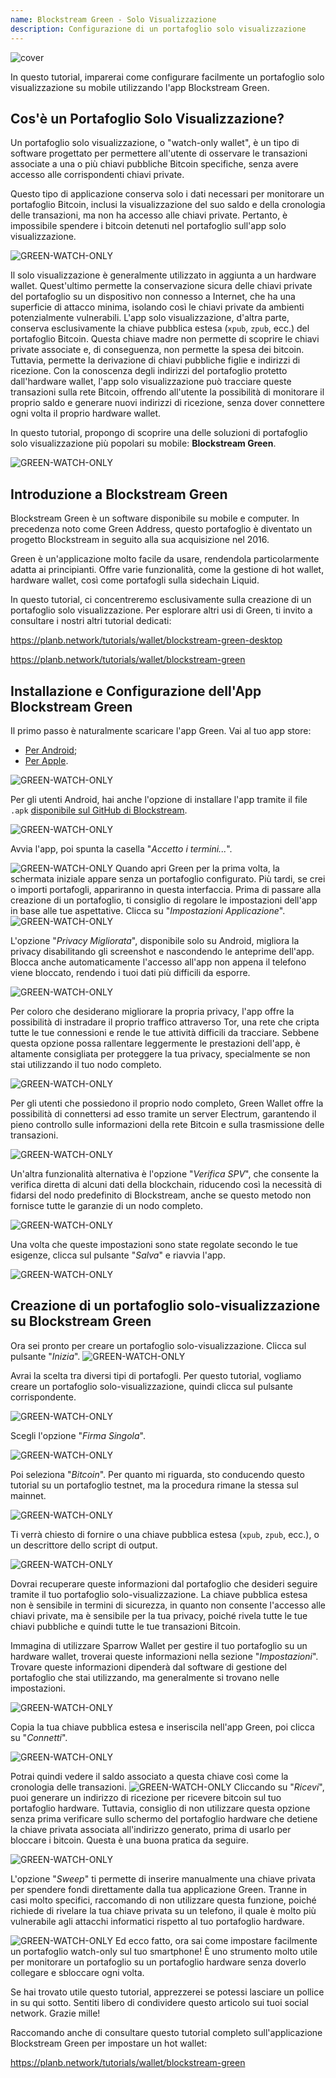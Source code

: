 ```yaml
---
name: Blockstream Green - Solo Visualizzazione
description: Configurazione di un portafoglio solo visualizzazione
---
```

![cover](assets/cover.webp)

In questo tutorial, imparerai come configurare facilmente un portafoglio solo visualizzazione su mobile utilizzando l'app Blockstream Green.

## Cos'è un Portafoglio Solo Visualizzazione?

Un portafoglio solo visualizzazione, o "watch-only wallet", è un tipo di software progettato per permettere all'utente di osservare le transazioni associate a una o più chiavi pubbliche Bitcoin specifiche, senza avere accesso alle corrispondenti chiavi private.

Questo tipo di applicazione conserva solo i dati necessari per monitorare un portafoglio Bitcoin, inclusi la visualizzazione del suo saldo e della cronologia delle transazioni, ma non ha accesso alle chiavi private. Pertanto, è impossibile spendere i bitcoin detenuti nel portafoglio sull'app solo visualizzazione.

![GREEN-WATCH-ONLY](assets/fr/01.webp)

Il solo visualizzazione è generalmente utilizzato in aggiunta a un hardware wallet. Quest'ultimo permette la conservazione sicura delle chiavi private del portafoglio su un dispositivo non connesso a Internet, che ha una superficie di attacco minima, isolando così le chiavi private da ambienti potenzialmente vulnerabili. L'app solo visualizzazione, d'altra parte, conserva esclusivamente la chiave pubblica estesa (`xpub`, `zpub`, ecc.) del portafoglio Bitcoin. Questa chiave madre non permette di scoprire le chiavi private associate e, di conseguenza, non permette la spesa dei bitcoin. Tuttavia, permette la derivazione di chiavi pubbliche figlie e indirizzi di ricezione. Con la conoscenza degli indirizzi del portafoglio protetto dall'hardware wallet, l'app solo visualizzazione può tracciare queste transazioni sulla rete Bitcoin, offrendo all'utente la possibilità di monitorare il proprio saldo e generare nuovi indirizzi di ricezione, senza dover connettere ogni volta il proprio hardware wallet.

In questo tutorial, propongo di scoprire una delle soluzioni di portafoglio solo visualizzazione più popolari su mobile: **Blockstream Green**.

![GREEN-WATCH-ONLY](assets/fr/02.webp)

## Introduzione a Blockstream Green

Blockstream Green è un software disponibile su mobile e computer. In precedenza noto come Green Address, questo portafoglio è diventato un progetto Blockstream in seguito alla sua acquisizione nel 2016.

Green è un'applicazione molto facile da usare, rendendola particolarmente adatta ai principianti. Offre varie funzionalità, come la gestione di hot wallet, hardware wallet, così come portafogli sulla sidechain Liquid.

In questo tutorial, ci concentreremo esclusivamente sulla creazione di un portafoglio solo visualizzazione. Per esplorare altri usi di Green, ti invito a consultare i nostri altri tutorial dedicati:

https://planb.network/tutorials/wallet/blockstream-green-desktop

https://planb.network/tutorials/wallet/blockstream-green

## Installazione e Configurazione dell'App Blockstream Green
Il primo passo è naturalmente scaricare l'app Green. Vai al tuo app store:
- [Per Android](https://play.google.com/store/apps/details?id=com.greenaddress.greenbits_android_wallet);
- [Per Apple](https://apps.apple.com/us/app/green-bitcoin-wallet/id1402243590).

![GREEN-WATCH-ONLY](assets/fr/03.webp)

Per gli utenti Android, hai anche l'opzione di installare l'app tramite il file `.apk` [disponibile sul GitHub di Blockstream](https://github.com/Blockstream/green_android/releases).

![GREEN-WATCH-ONLY](assets/fr/04.webp)

Avvia l'app, poi spunta la casella "*Accetto i termini...*".

![GREEN-WATCH-ONLY](assets/fr/05.webp)
Quando apri Green per la prima volta, la schermata iniziale appare senza un portafoglio configurato. Più tardi, se crei o importi portafogli, appariranno in questa interfaccia. Prima di passare alla creazione di un portafoglio, ti consiglio di regolare le impostazioni dell'app in base alle tue aspettative. Clicca su "*Impostazioni Applicazione*".
![GREEN-WATCH-ONLY](assets/fr/06.webp)

L'opzione "*Privacy Migliorata*", disponibile solo su Android, migliora la privacy disabilitando gli screenshot e nascondendo le anteprime dell'app. Blocca anche automaticamente l'accesso all'app non appena il telefono viene bloccato, rendendo i tuoi dati più difficili da esporre.

![GREEN-WATCH-ONLY](assets/fr/07.webp)

Per coloro che desiderano migliorare la propria privacy, l'app offre la possibilità di instradare il proprio traffico attraverso Tor, una rete che cripta tutte le tue connessioni e rende le tue attività difficili da tracciare. Sebbene questa opzione possa rallentare leggermente le prestazioni dell'app, è altamente consigliata per proteggere la tua privacy, specialmente se non stai utilizzando il tuo nodo completo.

![GREEN-WATCH-ONLY](assets/fr/08.webp)

Per gli utenti che possiedono il proprio nodo completo, Green Wallet offre la possibilità di connettersi ad esso tramite un server Electrum, garantendo il pieno controllo sulle informazioni della rete Bitcoin e sulla trasmissione delle transazioni.

![GREEN-WATCH-ONLY](assets/fr/09.webp)

Un'altra funzionalità alternativa è l'opzione "*Verifica SPV*", che consente la verifica diretta di alcuni dati della blockchain, riducendo così la necessità di fidarsi del nodo predefinito di Blockstream, anche se questo metodo non fornisce tutte le garanzie di un nodo completo.

![GREEN-WATCH-ONLY](assets/fr/10.webp)

Una volta che queste impostazioni sono state regolate secondo le tue esigenze, clicca sul pulsante "*Salva*" e riavvia l'app.

![GREEN-WATCH-ONLY](assets/fr/11.webp)

## Creazione di un portafoglio solo-visualizzazione su Blockstream Green
Ora sei pronto per creare un portafoglio solo-visualizzazione. Clicca sul pulsante "*Inizia*".
![GREEN-WATCH-ONLY](assets/fr/12.webp)

Avrai la scelta tra diversi tipi di portafogli. Per questo tutorial, vogliamo creare un portafoglio solo-visualizzazione, quindi clicca sul pulsante corrispondente.

![GREEN-WATCH-ONLY](assets/fr/13.webp)

Scegli l'opzione "*Firma Singola*".

![GREEN-WATCH-ONLY](assets/fr/14.webp)

Poi seleziona "*Bitcoin*". Per quanto mi riguarda, sto conducendo questo tutorial su un portafoglio testnet, ma la procedura rimane la stessa sul mainnet.

![GREEN-WATCH-ONLY](assets/fr/15.webp)

Ti verrà chiesto di fornire o una chiave pubblica estesa (`xpub`, `zpub`, ecc.), o un descrittore dello script di output.

![GREEN-WATCH-ONLY](assets/fr/16.webp)

Dovrai recuperare queste informazioni dal portafoglio che desideri seguire tramite il tuo portafoglio solo-visualizzazione. La chiave pubblica estesa non è sensibile in termini di sicurezza, in quanto non consente l'accesso alle chiavi private, ma è sensibile per la tua privacy, poiché rivela tutte le tue chiavi pubbliche e quindi tutte le tue transazioni Bitcoin.

Immagina di utilizzare Sparrow Wallet per gestire il tuo portafoglio su un hardware wallet, troverai queste informazioni nella sezione "*Impostazioni*". Trovare queste informazioni dipenderà dal software di gestione del portafoglio che stai utilizzando, ma generalmente si trovano nelle impostazioni.

![GREEN-WATCH-ONLY](assets/fr/17.webp)

Copia la tua chiave pubblica estesa e inseriscila nell'app Green, poi clicca su "*Connetti*".

![GREEN-WATCH-ONLY](assets/fr/18.webp)

Potrai quindi vedere il saldo associato a questa chiave così come la cronologia delle transazioni.
![GREEN-WATCH-ONLY](assets/fr/19.webp)
Cliccando su "*Ricevi*", puoi generare un indirizzo di ricezione per ricevere bitcoin sul tuo portafoglio hardware. Tuttavia, consiglio di non utilizzare questa opzione senza prima verificare sullo schermo del portafoglio hardware che detiene la chiave privata associata all'indirizzo generato, prima di usarlo per bloccare i bitcoin. Questa è una buona pratica da seguire.

![GREEN-WATCH-ONLY](assets/fr/20.webp)

L'opzione "*Sweep*" ti permette di inserire manualmente una chiave privata per spendere fondi direttamente dalla tua applicazione Green. Tranne in casi molto specifici, raccomando di non utilizzare questa funzione, poiché richiede di rivelare la tua chiave privata su un telefono, il quale è molto più vulnerabile agli attacchi informatici rispetto al tuo portafoglio hardware.

![GREEN-WATCH-ONLY](assets/fr/21.webp)
Ed ecco fatto, ora sai come impostare facilmente un portafoglio watch-only sul tuo smartphone! È uno strumento molto utile per monitorare un portafoglio su un portafoglio hardware senza doverlo collegare e sbloccare ogni volta.

Se hai trovato utile questo tutorial, apprezzerei se potessi lasciare un pollice in su qui sotto. Sentiti libero di condividere questo articolo sui tuoi social network. Grazie mille!

Raccomando anche di consultare questo tutorial completo sull'applicazione Blockstream Green per impostare un hot wallet:

https://planb.network/tutorials/wallet/blockstream-green